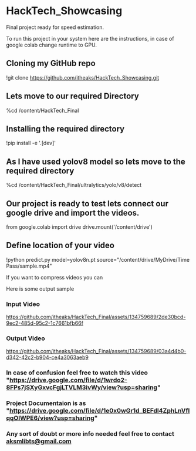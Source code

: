 # HackTech_Showcasing
Final project ready for speed estimation.

To run this project in your system here are the instructions, in case of google colab change runtime to GPU.

## Cloning my GitHub repo
!git clone https://github.com/itheaks/HackTech_Showcasing.git

## Lets move to our required Directory
%cd /content/HackTech_Final

## Installing the required directory
!pip install -e '.[dev]'

## As I have used yolov8 model so lets move to the required directory
%cd /content/HackTech_Final/ultralytics/yolo/v8/detect

## Our project is ready to test lets connect our google drive and import the videos.
from google.colab import drive
drive.mount('/content/drive')

## Define location of your video
!python predict.py model=yolov8n.pt source="/content/drive/MyDrive/Time Pass/sample.mp4"

If you want to compress videos you can

Here is some output sample

### Input Video

https://github.com/itheaks/HackTech_Final/assets/134759689/2de30bcd-9ec2-485d-95c2-1c7661bfb66f

### Output Video

https://github.com/itheaks/HackTech_Final/assets/134759689/03a4d4b0-d342-42c2-b904-ce4a3063aeb9

### In case of confusion feel free to watch this video "https://drive.google.com/file/d/1wrdo2-8FPs7jSXyGxvcFgjLTVLM3ivWy/view?usp=sharing"

### Project Documentaion is as "https://drive.google.com/file/d/1e0x0wGr1d_BEFdl4ZphLnVflqqOlWPE6/view?usp=sharing"

### Any sort of doubt or more info needed feel free to contact aksmlibts@gmail.com
